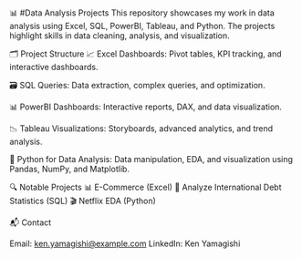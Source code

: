 📊 #Data Analysis Projects
This repository showcases my work in data analysis using Excel, SQL, PowerBI, Tableau, and Python. The projects highlight skills in data cleaning, analysis, and visualization.

🗂️ Project Structure
📈 Excel Dashboards: Pivot tables, KPI tracking, and interactive dashboards.

🗃️ SQL Queries: Data extraction, complex queries, and optimization.

📊 PowerBI Dashboards: Interactive reports, DAX, and data visualization.

📉 Tableau Visualizations: Storyboards, advanced analytics, and trend analysis.

🐍 Python for Data Analysis: Data manipulation, EDA, and visualization using Pandas, NumPy, and Matplotlib.


🔍 Notable Projects
📊 E-Commerce (Excel)
🧮 Analyze International Debt Statistics (SQL)
🎬 Netflix EDA (Python)


📬 Contact

Email: ken.yamagishi@example.com
LinkedIn: Ken Yamagishi
